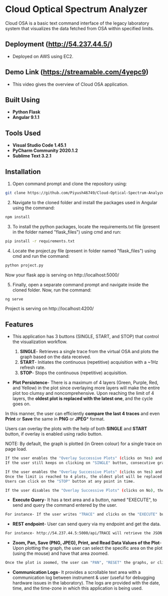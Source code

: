 # Cloud Optical Spectrum Analyzer

Cloud OSA is a basic text command interface of the legacy laboratory system that visualizes the data fetched from OSA within specified limits.

## Deployment (http://54.237.44.5/)
* Deployed on AWS using EC2.

## Demo Link (https://streamable.com/4yepc9)
* This video gives the overview of Cloud OSA application.

## Built Using 

* **Python Flask**
* **Angular 9.1.1**

## Tools Used

* **Visual Studio Code 1.45.1**
* **PyCharm Community 2020.1.2**
*  **Sublime Text 3.2.1**

## Installation

1. Open command prompt and clone the repository using:
```bash
git clone https://github.com/Piyush46749/Cloud-Optical-Spectrum-Analyzer.git
```
2. Navigate to the cloned folder and install the packages used in Angular using the command:
```bash
npm install
```
3. To install the python packages, locate the requirements.txt file (present in the folder named "flask_files") using cmd and run:
```bash
pip install -r requirements.txt
```
4. Locate the project.py file (present in folder named "flask_files") using cmd and run the command:
```bash
python project.py
```
Now your flask app is serving on http://localhost:5000/

5. Finally, open a separate command prompt and navigate inside the cloned folder. Now, run the command:
```bash
ng serve
```

Project is serving on http://localhost:4200/


## Features

* This application has 3 buttons (SINGLE, START, and STOP) that control the visualization workflow. 
   1. **SINGLE**- Retrieves a single trace from the virtual OSA and plots the graph based on the data received.
   2. **START**- Initiates the continuous (repetitive) acquisition with a ~1Hz refresh rate.
   3. **STOP**- Stops the continuous (repetitive) acquisition.

* **Plot Persistence**- There is a maximum of 4 layers (Green, Purple, Red, and Yellow) in the plot since overlaying more layers will make the entire plot too clumsy and noncomprehensive. 
Upon reaching the limit of 4 layers, the **oldest plot is replaced with the latest one**, and the cycle goes on.

In this manner, the user can efficiently **compare the last 4 traces** and even **Print** or **Save** the same in **PNG** or **JPEG*** format.

Users can overlay the plots with the help of both **SINGLE** and **START** button, if overlay is enabled using radio button.

NOTE: By default, the graph is plotted (in Green colour) for a single trace on page load.

```bash
If the user enables the "Overlay Successive Plots" (clicks on Yes) and then clicks on the "SINGLE" button, then the graph with the "Purple" colour will be plotted on top of the previous one.
If the user still keeps on clicking on "SINGLE" button, consecutive graphs will be plotted with different colours (Red and Yellow) on each click.
```

```bash
If the user enables the "Overlay Successive Plots" (clicks on Yes) and then clicks on the "START" button, each second, a new graph will be plotted on top of the previous one. 
Once the limit is reached to 4 plots, the oldest plot will be replaced by the latest one.
Users can click on the "STOP" button at any point in time.
```

```bash
If the user disables the "Overlay Successive Plots" (clicks on No), then "SINGLE" and "START" buttons will behave normally, that is, each time a new graph will be plotted with "Green" colour.
```

* **Execute Query**- It has a text area and a button, named "EXECUTE", to send and query the command entered by the user.

```bash
For instance- If the user writes "TRACE" and clicks on the "EXECUTE" button, the data is fetched and displayed in the scrollable area.
```
* **REST endpoint**- User can send query via my endpoint and get the data.

```bash
For instance- http://54.237.44.5:5000/api/TRACE will retrieve the JSON response.
```

* **Zoom, Pan, Save (PNG, JPEG), Print, and Read Data Values of the Plot**- Upon plotting the graph, the user can select the specific area on the plot (using the mouse) and have that area zoomed. 

```bash
Once the plot is zoomed, the user can "PAN", "RESET" the graphs, or click on "More Options" button (top-right of the plot) to "PRINT", or "SAVE" the plot in "JPEG" or "PNG" format.
```

* **Communication Logs**- It provides a scrollable text area with a communication log between instrument & user (useful for debugging hardware issues in the laboratory).
The logs are provided with the date, time, and the time-zone in which this application is being used.
